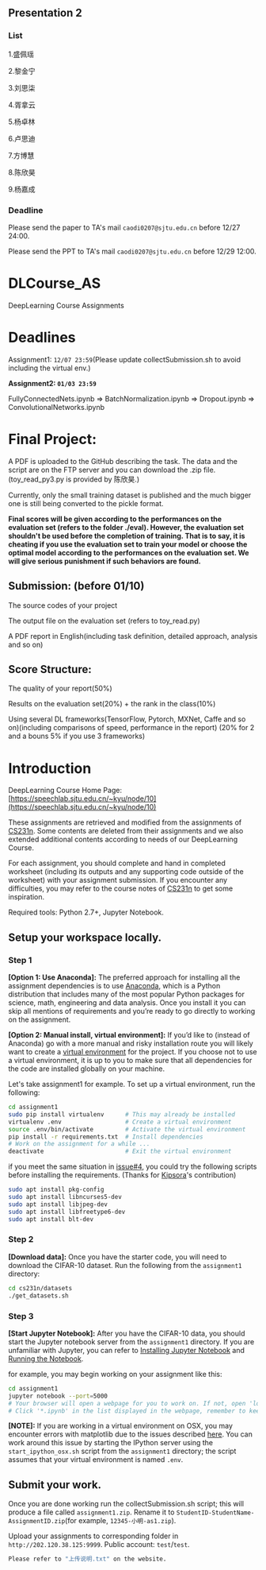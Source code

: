 ## Presentation 2
### List

1.盛佩瑶

2.黎金宁

3.刘思柒

4.胥拿云

5.杨卓林

6.卢思迪

7.方博慧

8.陈欣昊

9.杨嘉成

### Deadline
Please send the paper to TA's mail `caodi0207@sjtu.edu.cn` before 12/27 24:00.

Please send the PPT to TA's mail `caodi0207@sjtu.edu.cn` before 12/29 12:00.

# DLCourse_AS
DeepLearning Course Assignments

# Deadlines
Assignment1: `12/07 23:59`(Please update collectSubmission.sh to avoid including the virtual env.)

**Assignment2: `01/03 23:59 `**

FullyConnectedNets.ipynb => BatchNormalization.ipynb => Dropout.ipynb => ConvolutionalNetworks.ipynb

# Final Project:

A PDF is uploaded to the GitHub describing the task. The data and the script are on the FTP server and you can download the .zip file. (toy_read_py3.py is provided by 陈欣昊.)

Currently, only the small training dataset is published and the much bigger one is still being converted to the pickle format. 

**Final scores will be given according to the performances on the evaluation set (refers to the folder ./eval). However, the evaluation set shouldn't be used before the completion of training. That is to say, it is cheating if you use the evaluation set to train your model or choose the optimal model according to the performances on the evaluation set. We will give serious punishment if such behaviors are found.**

## Submission: (before 01/10)

The source codes of your project

The output file on the evaluation set (refers to toy_read.py)

A PDF report in English(including task definition, detailed approach, analysis and so on)


## Score Structure:

The quality of your report(50%)

Results on the evaluation set(20%) + the rank in the class(10%)

Using several DL frameworks(TensorFlow, Pytorch, MXNet, Caffe and so on)(including comparisons of speed, performance in the report) (20% for 2 and a bouns 5% if you use 3 frameworks)

# Introduction

 DeepLearning Course Home Page: [https://speechlab.sjtu.edu.cn/~kyu/node/10](https://speechlab.sjtu.edu.cn/~kyu/node/10)

These assignments are retrieved and modified from the assignments of [CS231n](http://cs231n.github.io/). Some contents are deleted from their assignments and we also extended additional contents according to needs of our DeepLearning Course.

For each assignment, you should complete and hand in completed worksheet (including its outputs and any supporting code outside of the worksheet) with your assignment submission. If you encounter any difficulties, you may refer to the course notes of [CS231n](http://cs231n.github.io/) to get some inspiration.

Required tools: Python 2.7+, Jupyter Notebook.

## Setup your workspace locally.

### Step 1
**[Option 1: Use Anaconda]:** The preferred approach for installing all the assignment dependencies is to use [Anaconda](https://www.continuum.io/downloads), which is a Python distribution that includes many of the most popular Python packages for science, math, engineering and data analysis. Once you install it you can skip all mentions of requirements and you’re ready to go directly to working on the assignment.

**[Option 2: Manual install, virtual environment]:** If you’d like to (instead of Anaconda) go with a more manual and risky installation route you will likely want to create a [virtual environment](http://docs.python-guide.org/en/latest/dev/virtualenvs/) for the project. If you choose not to use a virtual environment, it is up to you to make sure that all dependencies for the code are installed globally on your machine.

Let's take assignment1 for example. To set up a virtual environment, run the following:

```bash
cd assignment1
sudo pip install virtualenv      # This may already be installed
virtualenv .env                  # Create a virtual environment
source .env/bin/activate         # Activate the virtual environment
pip install -r requirements.txt  # Install dependencies
# Work on the assignment for a while ...
deactivate                       # Exit the virtual environment
```
if you meet the same situation in [issue#4](https://github.com/caodi0207/Deep-Learning-Course-2017/issues/4), you could try the following scripts before installing the requirements. (Thanks for [Kipsora](https://github.com/Kipsora)'s contribution)

```bash
sudo apt install pkg-config
sudo apt install libncurses5-dev
sudo apt install libjpeg-dev
sudo apt install libfreetype6-dev
sudo apt install blt-dev
```



### Step 2
**[Download data]:** Once you have the starter code, you will need to download the CIFAR-10 dataset. Run the following from the `assignment1` directory:

```bash
cd cs231n/datasets
./get_datasets.sh
```

### Step 3
**[Start Jupyter Notebook]:** After you have the CIFAR-10 data, you should start the Jupyter notebook server from the `assignment1` directory. If you are unfamiliar with Jupyter, you can refer to [Installing Jupyter Notebook](http://jupyter.readthedocs.io/en/latest/install.html) and [Running the Notebook](https://jupyter.readthedocs.io/en/latest/running.html#running).

for example, you may begin working on your assignment like this:
```bash
cd assignment1
jupyter notebook --port=5000
# Your browser will open a webpage for you to work on. If not, open 'localhost:5000' by yourselves.
# Click '*.ipynb' in the list displayed in the webpage, remember to keep the outputs of those code cells.
```

**[NOTE]:** If you are working in a virtual environment on OSX, you may encounter errors with matplotlib due to the issues described [here](http://matplotlib.org/faq/virtualenv_faq.html). You can work around this issue by starting the IPython server using the `start_ipython_osx.sh` script from the `assignment1` directory; the script assumes that your virtual environment is named `.env`.


## Submit your work.

Once you are done working run the collectSubmission.sh script; this will produce a file called `assignment1.zip`. Rename it to `StudentID-StudentName-AssignmentID.zip`(for example, `12345-小明-as1.zip`). 

Upload your assignments to corresponding folder in `http://202.120.38.125:9999`. Public account: `test`/`test`.
```bash
Please refer to "上传说明.txt" on the website.
```
